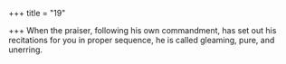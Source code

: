 +++
title = "19"

+++
When the praiser, following his own commandment, has set out his  recitations for you in proper sequence,
he is called gleaming, pure, and unerring.